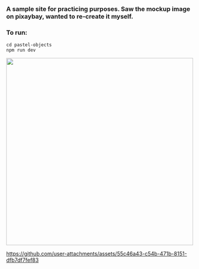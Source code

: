 ### A sample site for practicing purposes. Saw the mockup image on pixaybay, wanted to re-create it myself.
### To run:
```
cd pastel-objects
npm run dev
```
<img src="https://github.com/user-attachments/assets/55c46a43-c54b-471b-8151-dfb7df7fef83" width=500px; heigh=auto text-align=center />

https://github.com/user-attachments/assets/55c46a43-c54b-471b-8151-dfb7df7fef83
